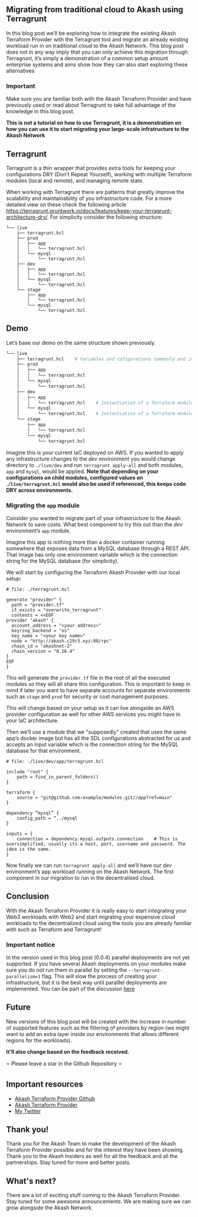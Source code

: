 ## Migrating from traditional cloud to Akash using Terragrunt

In this blog post we’ll be exploring how to integrate the existing Akash Terraform Provider with the Terragrunt tool and migrate an already existing workload run in on traditional cloud to the Akash Network.
This blog post does not in any way imply that you can only achieve this migration through Terragrunt, it’s simply a demonstration of a common setup amount enterprise systems and aims show how they can also start exploring these alternatives

### Important
Make sure you are familiar both with the Akash Terraform Provider and have previously used or read about Terragrunt to take full advantage of the knowledge in this blog post.

**This is not a tutorial on how to use Terragrunt, it is a demonstration on how you can use it to start migrating your large-scale infratructure to the Akash Network**

## Terragrunt

Terragrunt is a thin wrapper that provides extra tools for keeping your configurations DRY (Don’t Repeat Yourself), working with multiple Terraform modules (local and remote), and managing remote state.

When working with Terragrunt there are patterns that greatly improve the scalability and maintainability of you infrastructure code. For a more detailed view on these check the following article https://terragrunt.gruntwork.io/docs/features/keep-your-terragrunt-architecture-dry/. For simplicity consider the following structure:

```
└── live
    ├── terragrunt.hcl
    ├── prod
    │   ├── app
    │   │   └── terragrunt.hcl
    │   └── mysql
    │       └── terragrunt.hcl
    ├── dev
    │   ├── app
    │   │   └── terragrunt.hcl
    │   └── mysql
    │       └── terragrunt.hcl
    └── stage
        ├── app
        │   └── terragrunt.hcl
        └── mysql
            └── terragrunt.hcl
```

## Demo
Let’s base our demo on the same structure shown previously.

```bash
└── live
    ├── terragrunt.hcl    # Variables and cofigurations commonly and inherited by child modules
    ├── prod
    │   ├── app
    │   │   └── terragrunt.hcl
    │   └── mysql
    │       └── terragrunt.hcl
    ├── dev
    │   ├── app
    │   │   └── terragrunt.hcl    # Instantiation of a Terraform module that deploys a specific application
    │   └── mysql
    │       └── terragrunt.hcl    # Instantiation of a Terraform module that contains a MySQL database for the application
    └── stage
        ├── app
        │   └── terragrunt.hcl
        └── mysql
            └── terragrunt.hcl
```

Imagine this is your current IaC deployed on AWS. If you wanted to apply any infrastructure changes to the *dev* environment you would change directory to `./live/dev` and run `terragrunt apply-all` and both modules, `app` and `mysql`, would be applied. **Note that depending on your configurations on child modules, configured values on .`/live/terragrunt.hcl` would also be used if referenced, this keeps code DRY across environments.**

### Migrating the `app` module
Consider you wanted to migrate part of your infrastructure to the Akash Network to save costs. What best component to try this out than the *dev* environment’s `app` module.

Imagine this app is nothing more than a docker container running somewhere that exposes data from a MySQL database through a REST API. That image has only one environment variable which is the connection string for the MySQL database (for simplicity).

We will start by configuring the Terraform Akash Provider with our local setup:

```hcl
# file: ./terragrunt.hcl

generate "provider" {
  path = "provider.tf"
  if_exists = "overwrite_terragrunt"
  contents = <<EOF
provider "akash" {
  account_address = "<your address>"
  keyring_backend = "os"
  key_name = "<your key name>"
  node = "http://akash.c29r3.xyz:80/rpc"
  chain_id = "akashnet-2"
  chain_version = "0.16.4"
}
EOF
}
```
This will generate the `provider.tf` file in the root of all the executed modules so they will all share this configuration. This is important to keep in mind if later you want to have separate accounts for separate environments such as `stage` and `prod` for security or cost management purposes.

This will change based on your setup as it can live alongside an AWS provider configuration as well for other AWS services you might have in your IaC architecture.

Then we’ll use a module that we "supposedly" created that uses the same app’s docker image but has all the SDL configurations abstracted for us and accepts an input variable which is the connection string for the MySQL database for that environment.

```hcl
# file: ./live/dev/app/terragrunt.hcl

include "root" {
    path = find_in_parent_folders()
}

terraform {
    source = "git@github.com:example/modules.git//app?ref=main"
}

dependency “mysql” {
    config_path = “../mysql
}

inputs = {
    connection = dependency.mysql.outputs.connection    # This is oversimplified, usually its a host, port, username and password. The idea is the same.
}
```

Now finally we can run `terragrunt apply-all` and we’ll have our *dev* environment’s app workload running on the Akash Network. The first component in our migration to run in the decentralised cloud.

## Conclusion
With the Akash Terraform Provider it is really easy to start integrating your Web3 workloads with Web2 and start migrating your expensive cloud workloads to the decentralized cloud using the tools you are already familiar with such as Terraform and Terragrunt!

### Important notice
In the version used in this blog post (0.0.4) parallel deployments are not yet supported. If you have several Akash deployments on your modules make sure you do not run them in parallel by setting the `--terragrunt-parallelism=1` flag. This will slow the process of creating your infrastructure, but it is the best way until paralllel deployments are implemented. You can be part of the discussion [here](https://github.com/cloud-j-luna/terraform-provider-akash/issues/8)

## Future
New versions of this blog post will be created with the increase in number of supported features such as the filtering of providers by region (we might want to add an extra layer inside our environments that allows different regions for the workloads).

**It'll also change based on the feedback received.**

:star: Please leave a star in the Github Repository :star:

## Important resources
* [Akash Terraform Provider Github](https://github.com/cloud-j-luna/terraform-provider-akash)
* [Akash Terraform Provider](https://registry.terraform.io/providers/cloud-j-luna/akash/0.0.4)
* [My Twitter](https://twitter.com/luna_4_go)

## Thank you!
Thank you for the Akash Team to make the development of the Akash Terraform Provider possible and for the interest they have been showing. Thank you to the Akash Insiders as well for all the feedback and all the partnerships. Stay tuned for more and better posts.

## What's next?
There are a lot of exciting stuff coming to the Akash Terraform Provider. Stay tuned for some awesome announcements. We are making sure we can grow alongside the Akash Network.
